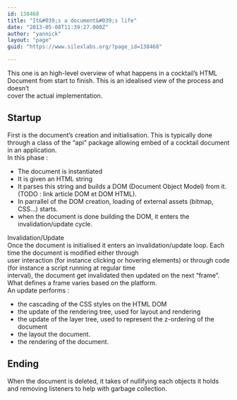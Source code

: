 ```yaml
---
id: 138468
title: "It&#039;s a document&#039;s life"
date: "2013-05-08T11:39:27.000Z"
author: "yannick"
layout: "page"
guid: "https://www.silexlabs.org/?page_id=138468"

---
```

This one is an high-level overview of what happens in a cocktail&#8217;s HTML Document from start to finish. This is an idealised view of the process and doesn&#8217;t  
cover the actual implementation.

## Startup

First is the document&#8217;s creation and initialisation. This is typically done through a class of the &#8220;api&#8221; package allowing embed of a cocktail document in an application.  
In this phase :

  * The document is instantiated
  * It is given an HTML string
  * It parses this string and builds a DOM (Document Object Model) from it. (TODO : link article DOM et DOM HTML).
  * In parrallel of the DOM creation, loading of external assets (bitmap, CSS&#8230;) starts.
  * when the document is done building the DOM, it enters the invalidation/update cycle.

Invalidation/Update  
Once the document is initialised it enters an invalidation/update loop. Each time the document is modified either through  
user interaction (for instance clicking or hovering elements) or through code (for instance a script running at regular time  
interval), the document get invalidated then updated on the next &#8220;frame&#8221;. What defines a frame varies based on the platform.  
An update performs :

  * the cascading of the CSS styles on the HTML DOM
  * the update of the rendering tree, used for layout and rendering
  * the update of the layer tree, used to represent the z-ordering of the document
  * the layout the document.
  * the rendering of the document.

## Ending

When the document is deleted, it takes of nullifying each objects it holds and removing listeners to help with garbage collection.
























